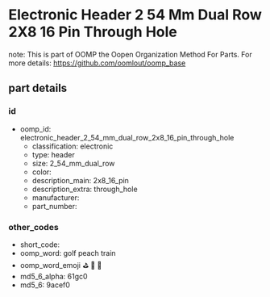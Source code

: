 # Electronic Header 2 54 Mm Dual Row 2X8 16 Pin Through Hole  

note: This is part of OOMP the Oopen Organization Method For Parts. For more details: https://github.com/oomlout/oomp_base

##  part details





### id
* oomp_id: electronic_header_2_54_mm_dual_row_2x8_16_pin_through_hole
  * classification: electronic
  * type: header
  * size: 2_54_mm_dual_row
  * color: 
  * description_main: 2x8_16_pin
  * description_extra: through_hole
  * manufacturer: 
  * part_number: 

### other_codes
* short_code: 
* oomp_word: golf peach train
* oomp_word_emoji :golf: :peach: :train:
* md5_6_alpha: 61gc0
* md5_6: 9acef0